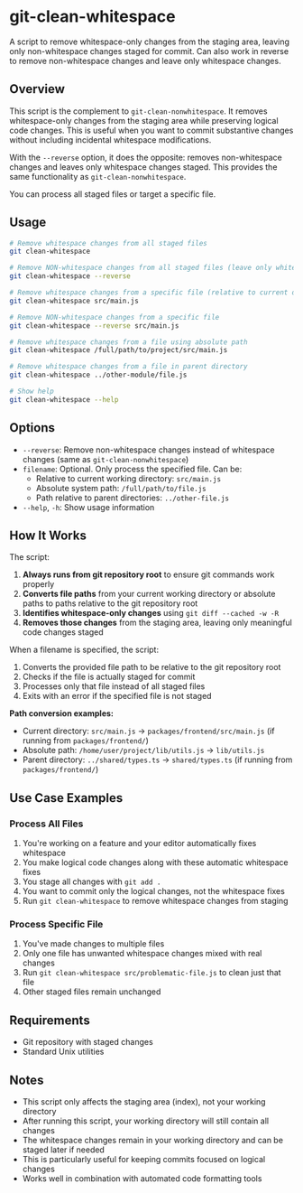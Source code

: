 # git-clean-whitespace

A script to remove whitespace-only changes from the staging area, leaving only non-whitespace
changes staged for commit. Can also work in reverse to remove non-whitespace changes and leave
only whitespace changes.

## Overview

This script is the complement to `git-clean-nonwhitespace`. It removes whitespace-only changes from
the staging area while preserving logical code changes. This is useful when you want to commit
substantive changes without including incidental whitespace modifications.

With the `--reverse` option, it does the opposite: removes non-whitespace changes and leaves only
whitespace changes staged. This provides the same functionality as `git-clean-nonwhitespace`.

You can process all staged files or target a specific file.

## Usage

```bash
# Remove whitespace changes from all staged files
git clean-whitespace

# Remove NON-whitespace changes from all staged files (leave only whitespace)
git clean-whitespace --reverse

# Remove whitespace changes from a specific file (relative to current directory)
git clean-whitespace src/main.js

# Remove NON-whitespace changes from a specific file
git clean-whitespace --reverse src/main.js

# Remove whitespace changes from a file using absolute path
git clean-whitespace /full/path/to/project/src/main.js

# Remove whitespace changes from a file in parent directory
git clean-whitespace ../other-module/file.js

# Show help
git clean-whitespace --help
```

## Options

- `--reverse`: Remove non-whitespace changes instead of whitespace changes (same as `git-clean-nonwhitespace`)
- `filename`: Optional. Only process the specified file. Can be:
  - Relative to current working directory: `src/main.js`
  - Absolute system path: `/full/path/to/file.js`
  - Path relative to parent directories: `../other-file.js`
- `--help`, `-h`: Show usage information

## How It Works

The script:

1. **Always runs from git repository root** to ensure git commands work properly
2. **Converts file paths** from your current working directory or absolute paths to paths relative to the git repository root
3. **Identifies whitespace-only changes** using `git diff --cached -w -R`
4. **Removes those changes** from the staging area, leaving only meaningful code changes staged

When a filename is specified, the script:

1. Converts the provided file path to be relative to the git repository root
2. Checks if the file is actually staged for commit
3. Processes only that file instead of all staged files
4. Exits with an error if the specified file is not staged

**Path conversion examples:**

- Current directory: `src/main.js` → `packages/frontend/src/main.js` (if running from `packages/frontend/`)
- Absolute path: `/home/user/project/lib/utils.js` → `lib/utils.js`
- Parent directory: `../shared/types.ts` → `shared/types.ts` (if running from `packages/frontend/`)

## Use Case Examples

### Process All Files

1. You're working on a feature and your editor automatically fixes whitespace
2. You make logical code changes along with these automatic whitespace fixes
3. You stage all changes with `git add .`
4. You want to commit only the logical changes, not the whitespace fixes
5. Run `git clean-whitespace` to remove whitespace changes from staging

### Process Specific File

1. You've made changes to multiple files
2. Only one file has unwanted whitespace changes mixed with real changes
3. Run `git clean-whitespace src/problematic-file.js` to clean just that file
4. Other staged files remain unchanged

## Requirements

- Git repository with staged changes
- Standard Unix utilities

## Notes

- This script only affects the staging area (index), not your working directory
- After running this script, your working directory will still contain all changes
- The whitespace changes remain in your working directory and can be staged later if needed
- This is particularly useful for keeping commits focused on logical changes
- Works well in combination with automated code formatting tools
